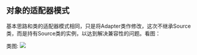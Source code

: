 ## 对象的适配器模式

基本思路和类的适配器模式相同，只是将Adapter类作修改，这次不继承Source类，而是持有Source类的实例，以达到解决兼容性的问题。看图：

类图:
![](https://justdojava.gitbooks.io/it-interview/img/pattern/adapter_object.PNG)

